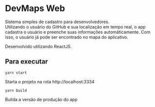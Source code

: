 # DevMaps Web

Sistema simples de cadastro para desenvolvedores. <br />
Utilizando o usuário do GitHub e sua localização em tempo real, o app cadastra o usuário e preenche suas informações automáticamente. Com isso, o usuário já pode ser encontrado no mapa do aplicativo.

Desenvolvido utilizando ReactJS.

## Para executar

`yarn start`

Starta o projeto na rota http://localhost:3334

`yarn build`

Builda a versão de produção do app
